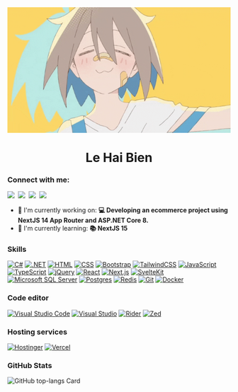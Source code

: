 <img align="center" src="/diy-anime.gif" alt="Intro gif"/>

<h1 align="center">
  Le Hai Bien
</h1>

**<h3 align="left">Connect with me:</h3>** 
<p align="left">
  <a href="https://www.facebook.com/MouseBien" target="_blank"><img src="https://img.shields.io/badge/Facebook-1877F2?style=for-the-badge&logo=facebook&logoColor=white" height="28" style="margin-right: 4px"></a>
  <a href="https://www.linkedin.com/in/lehaibien02" target="_blank"><img src="https://custom-icon-badges.demolab.com/badge/LinkedIn-0A66C2?logo=linkedin-white&logoColor=fff " height="28" style="margin-right: 4px"></a>
  <a href="https://x.com/lehaibien" target="_blank"><img src="https://img.shields.io/badge/X-%23000000.svg?logo=X&logoColor=white " height="28" style="margin-right: 4px"></a>
  <a href="https://github.com/lehaibien" target="_blank"><img src="https://img.shields.io/badge/GitHub-100000?style=for-the-badge&logo=github&logoColor=white" height="28" style="margin-right: 4px"></a></p>

- 💼 I'm currently working on: **💻 Developing an ecommerce project using NextJS 14 App Router and ASP.NET Core 8.**
- 🌱 I'm currently learning: **📚 NextJS 15**

**<h3 align="left">Skills</h3>**

[![C#](https://custom-icon-badges.demolab.com/badge/C%23-%23239120.svg?logo=cshrp&logoColor=white)](#)
[![.NET](https://img.shields.io/badge/.NET-512BD4?logo=dotnet&logoColor=fff)](#)
[![HTML](https://img.shields.io/badge/HTML-%23E34F26.svg?logo=html5&logoColor=white)](#)
[![CSS](https://img.shields.io/badge/CSS-1572B6?logo=css3&logoColor=fff)](#)
[![Bootstrap](https://img.shields.io/badge/Bootstrap-7952B3?logo=bootstrap&logoColor=fff)](#)
[![TailwindCSS](https://img.shields.io/badge/Tailwind%20CSS-%2338B2AC.svg?logo=tailwind-css&logoColor=white)](#)
[![JavaScript](https://img.shields.io/badge/JavaScript-F7DF1E?logo=javascript&logoColor=000)](#)
[![TypeScript](https://img.shields.io/badge/TypeScript-3178C6?logo=typescript&logoColor=fff)](#)
[![jQuery](https://img.shields.io/badge/jQuery-0769AD?logo=jquery&logoColor=fff)](#)
[![React](https://img.shields.io/badge/React-%2320232a.svg?logo=react&logoColor=%2361DAFB)](#)
[![Next.js](https://img.shields.io/badge/Next.js-black?logo=next.js&logoColor=white)](#)
[![SvelteKit](https://img.shields.io/badge/SvelteKit-%23f1413d.svg?logo=svelte&logoColor=white)](#)
[![Microsoft SQL Server](https://custom-icon-badges.demolab.com/badge/Microsoft%20SQL%20Server-CC2927?logo=mssqlserver-white&logoColor=white)](#)
[![Postgres](https://img.shields.io/badge/Postgres-%23316192.svg?logo=postgresql&logoColor=white)](#)
[![Redis](https://img.shields.io/badge/Redis-%23DD0031.svg?logo=redis&logoColor=white)](#)
[![Git](https://img.shields.io/badge/Git-F05032?logo=git&logoColor=fff)](#)
[![Docker](https://img.shields.io/badge/Docker-2496ED?logo=docker&logoColor=fff)](#)
 
**<h3 align="left">Code editor</h3>**

[![Visual Studio Code](https://custom-icon-badges.demolab.com/badge/Visual%20Studio%20Code-0078d7.svg?logo=vsc&logoColor=white)](#)
[![Visual Studio](https://custom-icon-badges.demolab.com/badge/Visual%20Studio-5C2D91.svg?&logo=visual-studio&logoColor=white)](#)
[![Rider](https://img.shields.io/badge/Rider-000?logo=rider&logoColor=fff)](#)
[![Zed](https://img.shields.io/badge/Zed-white?logo=zedindustries&logoColor=084CCF)](#)

**<h3 align="left">Hosting services</h3>**

[![Hostinger](https://img.shields.io/badge/Hostinger-673DE6?logo=hostinger&logoColor=fff)](#)
[![Vercel](https://img.shields.io/badge/Vercel-%23000000.svg?logo=vercel&logoColor=white)](#)

 **<h3 align="left">GitHub Stats</h3>**

<p align="left">
  <img width="48%" src="https://github-readme-stats.vercel.app/api/top-langs?username=lehaibien&theme=react&hide_title=false&layout=compact&langs_count=6&hide_progress=false&card_width=400" alt="GitHub top-langs Card" />
</p>

